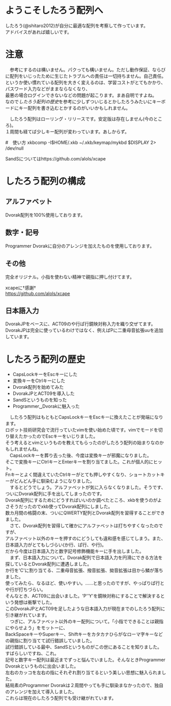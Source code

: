# ようこそしたろう配列へ
したろう(@shitaro2012)が自分に最適な配列を考察して作っています。  
アドバイスがあれば嬉しいです。  

# 注意
　参考にするのは構いません。パクっても構いません。ただし動作保証、ならびに配列をいじったために生じたトラブルへの責任は一切持ちません。自己責任。  
というか使い慣れている配列を大きく変えるのは、学習コストがとてもかかり、パスワード入力などがままならなくなり、  
最悪の場合ログインできないなどの問題が起こります。まあ自明ですよね。  
なので*したろう配列の歴史*を参考に少しずついじるとかしたろうみたいにキーボードにキー配列を書き込むとかするのがいいかもしれません。  

　したろう配列はローリング・リリースです。安定版は存在しません(今のところ)。  
１周間も経てば少しキー配列が変わっています。あしからず。  

#　使い方
xkbcomp -I$HOME/.xkb ~/.xkb/keymap/mykbd $DISPLAY 2> /dev/null  

SandSについてはhttps://github.com/alols/xcape  

# したろう配列の構成
## アルファベット
Dvorak配列を100%使用しております。

## 数字・記号
Programmer Dvorakに自分のアレンジを加えたものを使用しております。

## その他
完全オリジナル。小指を使わない精神で親指に押し付けてます。

xcapeに†感謝†  
https://github.com/alols/xcape  

## 日本語入力

DvorakJPをベースに、ACT09のや行ぱ行鏡映対称入力を織り交ぜてます。  
DvorakJPは完全に使っているわけではなく、例えばPに二重母音拡張uuを追加しています。  

# したろう配列の歴史

- CapsLockキーをEscキーにした
- 変換キーをCtrlキーにした
- Dvorak配列を始めてみた
- DvorakJPとACT09を導入した
- SandSというものを知った
- Programmer␣Dvorakに魅入った

　したろう配列はもともとCapsLockキーをEscキーに換えたことが発端になります。  
ロボット技術研究会で流行っていたvimを使い始めた頃です。vimでモードを切り替えたかったのでEscキーをいじりました。  
そう考えるとvimというものを教えてもらったのがしたろう配列の始まりなのかもしれませんね。  
　CapsLockキーを葬り去った後、今度は変換キーが邪魔になりました。  
そこで変換キーにCtrlキーとEnterキーを割り当てました。これが個人的にヒット。  
Fnキーとよく間違えていたCtrlキーがとても押しやすくなり、ショートカットキーがどんどん手に馴染むようになりました。  
　するとどうでしょう。アルファベットが気に入らなくなりました。そうです、ついにDvorak配列に手を出してしまったのです。  
Dvorak配列にするためにどうすればいいのか調べたところ、xkbを使うのがよさそうだったのでxkb使ってDvorak配列にしました。  
数カ月間の格闘の末、ついにQWERTY配列とDvorak配列を習得することができました。  
　さて、Dvorak配列を習得して確かにアルファベットは打ちやすくなったのですが、  
アルファベット以外のキーを押すのにどうしても違和感を感じてしまう。また、日本語入力がとてもしづらい(か行、ぱ行、や行)。  
だから今度は日本語入力と数字記号修飾機能キーに手を出しました。  
　まず、日本語入力について。Dvorak配列で日本語入力を円滑にできる方法を探しているとDvorak配列に遭遇しました。  
か行を'C'に割り当てる、二重母音拡張、撥音拡張、拗音拡張は目から鱗が落ちました。  
使ってみたら、なるほど、使いやすい。……と思ったのですが、やっぱりぱ行とや行が打ちづらい。  
そんなとき、ACT09に出会いました。'P''Y'を鏡映対称にすることで解決するという発想は衝撃でした。  
このDvorakJPとACT09を足したような日本語入力が現在までのしたろう配列に引き継がれています。  
　つぎに、アルファベット以外のキー配列について。「小指でできることは親指にやらせよう」をモットーに、  
BackSpaceキーやSuperキー、Shiftキーをカタカナひらがなローマ字キーなどの親指に割り当てて試行錯誤していました。  
試行錯誤している最中、SandSというものがこの世にあることを知りました。すばらしいですね、これ。  
記号と数字キー配列は最近までずっと悩んでいました。そんなときProgrammer Dvorakというものに出会いました。  
左右のカッコを左右の指にそれぞれ割り当てるという美しい思想に魅入られました。  
結局素のProgrammer Dvorakは２周間やっても手に馴染まなかったので、独自のアレンジを加えて導入しました。  
これらは現在のしたろう配列でも受け継がれています。  
